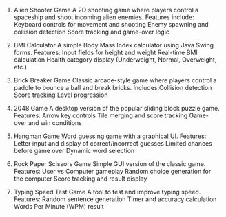 1. Alien Shooter Game
A 2D shooting game where players control a spaceship and shoot incoming alien enemies.
Features include: Keyboard controls for movement and shooting Enemy spawning and collision detection Score tracking and game-over logic

3. BMI Calculator
A simple Body Mass Index calculator using Java Swing forms.
Features: Input fields for height and weight Real-time BMI calculation Health category display (Underweight, Normal, Overweight, etc.)

3. Brick Breaker Game
Classic arcade-style game where players control a paddle to bounce a ball and break bricks.
Includes:Collision detection Score tracking Level progression

4. 2048 Game
A desktop version of the popular sliding block puzzle game.
Features: Arrow key controls Tile merging and score tracking Game-over and win conditions

5. Hangman Game
Word guessing game with a graphical UI.
Features: Letter input and display of correct/incorrect guesses Limited chances before game over Dynamic word selection

6. Rock Paper Scissors Game
Simple GUI version of the classic game.
Features: User vs Computer gameplay Random choice generation for the computer Score tracking and result display

7. Typing Speed Test Game
A tool to test and improve typing speed.
Features: Random sentence generation Timer and accuracy calculation Words Per Minute (WPM) result
